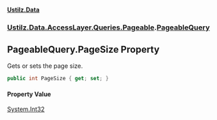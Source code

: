 #### [Ustilz.Data](index.md 'index')
### [Ustilz.Data.AccessLayer.Queries.Pageable](Ustilz.Data.AccessLayer.Queries.Pageable.md 'Ustilz.Data.AccessLayer.Queries.Pageable').[PageableQuery](Ustilz.Data.AccessLayer.Queries.Pageable.PageableQuery.md 'Ustilz.Data.AccessLayer.Queries.Pageable.PageableQuery')

## PageableQuery.PageSize Property

Gets or sets the page size.

```csharp
public int PageSize { get; set; }
```

#### Property Value
[System.Int32](https://docs.microsoft.com/en-us/dotnet/api/System.Int32 'System.Int32')